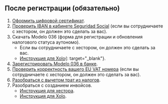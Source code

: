 ## После регистрации (обязательно)

1. [Оформить цифровой сертификат](#оформление-цифрового-сертификата).
2. [Проверить IBAN в кабинете Seguridad Social](#риск-лишиться-скидки-seguridad-social) (если вы
   сотрудничаете с хестором, он должен это сделать за вас).
3. Скачать Modelo 036 (форма для регистрации и обновления налогового статуса аутономо).
    - Если вы сотрудничаете с хестором, он должен это сделать за вас.
    - [Инструкция для Xolo](https://www.xolo.io/es-en/faq/xolo-spain/category/get-started/article/i-am-already-registered-as-self-employed-where-can-i-find-my){:
      target="_blank"}.
4. [Зарегистрировать Modelo 036 в банке](#регистрация-modelo-036-в-банке).
5. [Проверить корректность вашего EU VAT номера](#проверка-корректности-eu-vat-номера) (если вы сотрудничаете с
   хестором, он должен это сделать за вас).
6. [Разобраться с вычетом трат из налогов](#налоговые-вычеты-и-льготы).
7. Разобраться с созданием инвойсов.
    - [Инструкция для хестора](#создание-инвойса-хестор).
    - [Инструкция для Xolo](#создание-инвойса-xolo).
